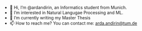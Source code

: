 - 👋 Hi, I’m @ardandirin, an Informatics student from Munich.
- 👀 I’m interested in Natural Langugae Processing and ML.
- 🌱 I’m currently writing my Master Thesis
- 📫 How to reach me? You can contact me: arda.andirin@tum.de

<!---
ardandirin/ardandirin is a ✨ special ✨ repository because its `README.md` (this file) appears on your GitHub profile.
You can click the Preview link to take a look at your changes.
--->
